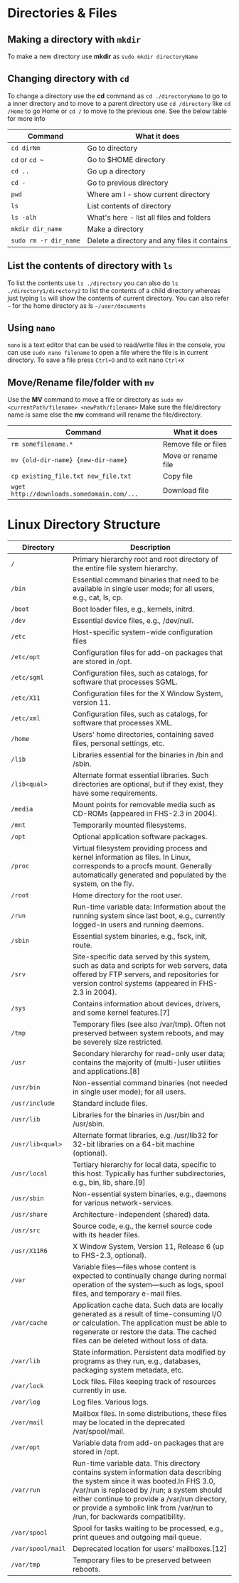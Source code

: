 # Directories & Files

## Making a directory with `mkdir`
To make a new directory use **mkdir** as
`sudo mkdir directoryName`

## Changing directory with `cd`
To change a directory use the **cd** command as 
`cd ./directoryName` to go to a inner directory and to move to a parent directory use `cd /directory` like `cd /Home` to go Home or `cd /` to move to the previous one. See the below table for more info

|Command | What it does
----|----
`cd dirNm`|Go to directory
`cd` or `cd ~`|Go to $HOME directory
`cd ..`|Go up a directory
`cd -`|Go to previous directory
`pwd`|Where am I - show current directory
`ls`|List contents of directory
`ls -alh`|What's here - list all files and folders
`mkdir dir_name`|Make a directory
`sudo rm -r dir_name`|Delete a directory and any files it contains

## List the contents of directory with `ls`
To list the contents use `ls ./directory` you can also do `ls ./directory1/directory2` to list the contents of a child directory
whereas just typing `ls` will show the contents of current directory. You can also refer `~` for the home directory 
as ls `~/user/documents` 

## Using `nano`
`nano` is a text editor that can be used to read/write files in the console, you can use `sudo nano filename` to open a file where
the file is in current directory. To save a file press `Ctrl+O` and to exit nano `Ctrl+X`

## Move/Rename file/folder with `mv`
Use the **MV** command to move a file or directory as `sudo mv <currentPath/filename> <newPath/filename>` Make sure the file/directory name is same else the  **mv** command will rename the file/directory. 

Command| What it does
----|----
`rm somefilename.*`|Remove file or files
`mv {old-dir-name} {new-dir-name}`|Move or rename file
`cp existing_file.txt new_file.txt`|Copy file
`wget http://downloads.somedomain.com/...`|Download file

# Linux Directory Structure

|Directory   |Description
----|----
`/`          |Primary hierarchy root and root directory of the entire file system hierarchy.
`/bin` |Essential command binaries that need to be available in single user mode; for all users, e.g., cat, ls, cp.
`/boot`|Boot loader files, e.g., kernels, initrd.
`/dev`|Essential device files, e.g., /dev/null.
`/etc`|Host-specific system-wide configuration files
`/etc/opt`|Configuration files for add-on packages that are stored in /opt.
`/etc/sgml`|Configuration files, such as catalogs, for software that processes SGML.
`/etc/X11`|Configuration files for the X Window System, version 11.
`/etc/xml`|Configuration files, such as catalogs, for software that processes XML.
`/home`|Users' home directories, containing saved files, personal settings, etc.
`/lib`|Libraries essential for the binaries in /bin and /sbin.
`/lib<qual>`|Alternate format essential libraries. Such directories are optional, but if they exist, they have some requirements.
`/media`|Mount points for removable media such as CD-ROMs (appeared in FHS-2.3 in 2004).
`/mnt`|Temporarily mounted filesystems.
`/opt`|Optional application software packages.
`/proc`|Virtual filesystem providing process and kernel information as files. In Linux, corresponds to a procfs mount. Generally automatically generated and populated by the system, on the fly.
`/root`|Home directory for the root user.
`/run`|Run-time variable data: Information about the running system since last boot, e.g., currently logged-in users and running daemons.
`/sbin`|Essential system binaries, e.g., fsck, init, route.
`/srv`|Site-specific data served by this system, such as data and scripts for web servers, data offered by FTP servers, and repositories for version control systems (appeared in FHS-2.3 in 2004).
`/sys`|Contains information about devices, drivers, and some kernel features.[7]
`/tmp`|Temporary files (see also /var/tmp). Often not preserved between system reboots, and may be severely size restricted.
`/usr`|Secondary hierarchy for read-only user data; contains the majority of (multi-)user utilities and applications.[8]
`/usr/bin`|Non-essential command binaries (not needed in single user mode); for all users.
`/usr/include`|Standard include files.
`/usr/lib`|Libraries for the binaries in /usr/bin and /usr/sbin.
`/usr/lib<qual>`|Alternate format libraries, e.g. /usr/lib32 for 32-bit libraries on a 64-bit machine (optional).
`/usr/local`|Tertiary hierarchy for local data, specific to this host. Typically has further subdirectories, e.g., bin, lib, share.[9]
`/usr/sbin`|Non-essential system binaries, e.g., daemons for various network-services.
`/usr/share`|Architecture-independent (shared) data.
`/usr/src`|Source code, e.g., the kernel source code with its header files.
`/usr/X11R6`|X Window System, Version 11, Release 6 (up to FHS-2.3, optional).
`/var`|Variable files—files whose content is expected to continually change during normal operation of the system—such as logs, spool files, and temporary e-mail files.
`/var/cache`|Application cache data. Such data are locally generated as a result of time-consuming I/O or calculation. The application must be able to regenerate or restore the data. The cached files can be deleted without loss of data.
`/var/lib`|State information. Persistent data modified by programs as they run, e.g., databases, packaging system metadata, etc.
`/var/lock`|Lock files. Files keeping track of resources currently in use.
`/var/log`|Log files. Various logs.
`/var/mail`|Mailbox files. In some distributions, these files may be located in the deprecated /var/spool/mail.
`/var/opt`|Variable data from add-on packages that are stored in /opt.
`/var/run`|Run-time variable data. This directory contains system information data describing the system since it was booted.In FHS 3.0, /var/run is replaced by /run; a system should either continue to provide a /var/run directory, or provide a symbolic link from /var/run to /run, for backwards compatibility.
`/var/spool`|Spool for tasks waiting to be processed, e.g., print queues and outgoing mail queue.
`/var/spool/mail`|Deprecated location for users' mailboxes.[12]
`/var/tmp`|Temporary files to be preserved between reboots.
